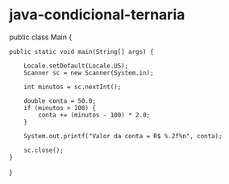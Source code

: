 # java-condicional-ternaria

public class Main {
	
	public static void main(String[] args) {
		
		Locale.setDefault(Locale.US);
		Scanner sc = new Scanner(System.in);
		
		int minutos = sc.nextInt();
		
		double conta = 50.0;
		if (minutos > 100) {
			conta += (minutos - 100) * 2.0;
		}
		
		System.out.printf("Valor da conta = R$ %.2f%n", conta);
		
		sc.close();
	}
}
